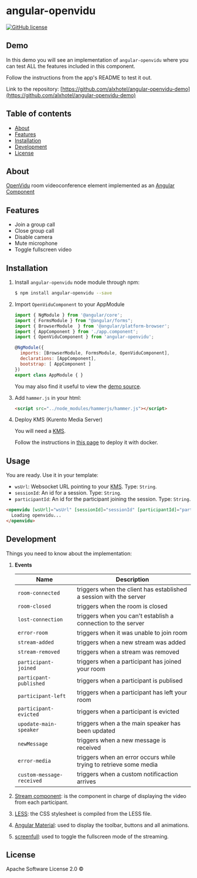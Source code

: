 # angular-openvidu
[![GitHub license](https://img.shields.io/badge/License-Apache%202.0-blue.svg)](https://raw.githubusercontent.com/openvidu/angular-openvidu/master/LICENSE)

## Demo

In this demo you will see an implementation of `angular-openvidu` where you can test ALL the features included in this component.

Follow the instructions from the app's README to test it out.

Link to the repository: [https://github.com/alxhotel/angular-openvidu-demo](https://github.com/alxhotel/angular-openvidu-demo)

## Table of contents

- [About](#about)
- [Features](#features)
- [Installation](#installation)
- [Development](#development)
- [License](#license)

## About

[OpenVidu](https://github.com/OpenVidu) room videoconference element implemented as an [Angular Component](https://angular.io/docs/ts/latest/api/core/index/Component-decorator.html)

## Features

  - Join a group call
  - Close group call
  - Disable camera
  - Mute microphone
  - Toggle fullscreen video

## Installation

1. Install `angular-openvidu` node module through npm:

	```bash
	$ npm install angular-openvidu --save
	```

2. Import `OpenViduComponent` to your AppModule

	```js
	import { NgModule } from '@angular/core';
	import { FormsModule } from "@angular/forms";
	import { BrowserModule  } from '@angular/platform-browser';
	import { AppComponent } from './app.component';
	import { OpenViduComponent } from 'angular-openvidu';

	@NgModule({
	  imports: [BrowserModule, FormsModule, OpenViduComponent],
	  declarations: [AppComponent],
	  bootstrap: [ AppComponent ]
	})
	export class AppModule { }
	```

	You may also find it useful to view the [demo source](https://github.com/alxhotel/angular-openvidu-app/blob/master/src/app/app.component.ts).

3. Add `hammer.js` in your html:

	```html
	<script src="../node_modules/hammerjs/hammer.js"></script>
	```

4. Deploy KMS (Kurento Media Server)

	You will need a [KMS](https://github.com/OpenVidu/openvidu/tree/master/openvidu-server).

	Follow the instructions in [this page](https://github.com/OpenVidu/openvidu-docker) to deploy it with docker.

## Usage

You are ready. Use it in your template:

- `wsUrl`: Websocket URL pointing to your [KMS](https://github.com/OpenVidu/openvidu/tree/master/openvidu-server). Type: `String`.
- `sessionId`: An id for a session. Type: `String`.
- `participantId`: An id for the participant joining the session. Type: `String`.

```html
<openvidu [wsUrl]="wsUrl" [sessionId]="sessionId" [participantId]="participantId">
  Loading openvidu...
</openvidu>
```

## Development

Things you need to know about the  implementation:

1. **Events**
  
	| Name                      | Description                                                        |
	|---------------------------|--------------------------------------------------------------------|
	| `room-connected`          | triggers when the client has established a session with the server |
	| `room-closed`             | triggers when the room is closed                                   |
	| `lost-connection`         | triggers when you can't establish a connection to the server       |
	| `error-room`              | triggers when it was unable to join room                           |
	| `stream-added`            | triggers when a new stream was added                               |
	| `stream-removed`          | triggers when a stream was removed                                 |
	| `participant-joined`      | triggers when a participant has joined your room                   |
	| `particpant-published`    | triggers when a participant is publised                            |
	| `participant-left`        | triggers when a participant has left your room                     |
	| `participant-evicted`     | triggers when a participant is evicted                             |
	| `upodate-main-speaker`    | triggers when a the main speaker has been updated                  |
	| `newMessage`              | triggers when a new message is received                            |
	| `error-media`             | triggers when an error occurs while trying to retrieve some media  |
	| `custom-message-received` | triggers when a custom notificaction arrives                       |

2. [Stream component](https://github.com/alxhotel/angular-openvidu/blob/master/src/stream.component.ts): is the component in charge of displaying the video from each participant.
  
3. [LESS](http://lesscss.org/): the CSS stylesheet is compiled from the LESS file.
  
4. [Angular Material](https://github.com/angular/material2): used to display the toolbar, buttons and all animations.

5. [screenfull](https://github.com/sindresorhus/screenfull.js): used to toggle the fullscreen mode of the streaming.

## License

Apache Software License 2.0 ©
